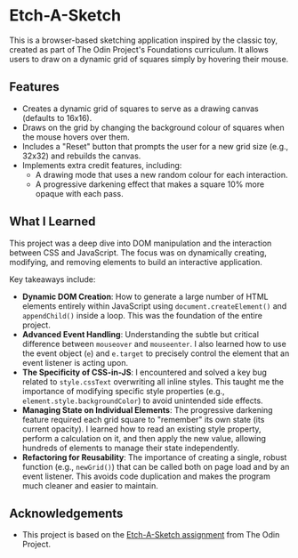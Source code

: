 # Etch-A-Sketch

This is a browser-based sketching application inspired by the classic toy, created as part of The Odin Project's Foundations curriculum. It allows users to draw on a dynamic grid of squares simply by hovering their mouse.

## Features
* Creates a dynamic grid of squares to serve as a drawing canvas (defaults to 16x16).
* Draws on the grid by changing the background colour of squares when the mouse hovers over them.
* Includes a "Reset" button that prompts the user for a new grid size (e.g., 32x32) and rebuilds the canvas.
* Implements extra credit features, including:
    * A drawing mode that uses a new random colour for each interaction.
    * A progressive darkening effect that makes a square 10% more opaque with each pass.

## What I Learned
This project was a deep dive into DOM manipulation and the interaction between CSS and JavaScript. The focus was on dynamically creating, modifying, and removing elements to build an interactive application.

Key takeaways include:
* **Dynamic DOM Creation**: How to generate a large number of HTML elements entirely within JavaScript using `document.createElement()` and `appendChild()` inside a loop. This was the foundation of the entire project.
* **Advanced Event Handling**: Understanding the subtle but critical difference between `mouseover` and `mouseenter`. I also learned how to use the event object (`e`) and `e.target` to precisely control the element that an event listener is acting upon.
* **The Specificity of CSS-in-JS**: I encountered and solved a key bug related to `style.cssText` overwriting all inline styles. This taught me the importance of modifying specific style properties (e.g., `element.style.backgroundColor`) to avoid unintended side effects.
* **Managing State on Individual Elements**: The progressive darkening feature required each grid square to "remember" its own state (its current opacity). I learned how to read an existing style property, perform a calculation on it, and then apply the new value, allowing hundreds of elements to manage their state independently.
* **Refactoring for Reusability**: The importance of creating a single, robust function (e.g., `newGrid()`) that can be called both on page load and by an event listener. This avoids code duplication and makes the program much cleaner and easier to maintain.

## Acknowledgements
* This project is based on the [Etch-A-Sketch assignment](https://www.theodinproject.com/lessons/foundations-etch-a-sketch) from The Odin Project.
